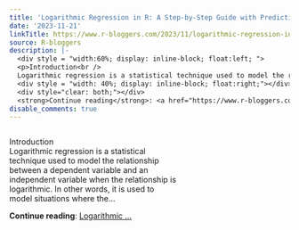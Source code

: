 ```yaml
---
title: 'Logarithmic Regression in R: A Step-by-Step Guide with Prediction Intervals'
date: '2023-11-21'
linkTitle: https://www.r-bloggers.com/2023/11/logarithmic-regression-in-r-a-step-by-step-guide-with-prediction-intervals/
source: R-bloggers
description: |-
  <div style = "width:60%; display: inline-block; float:left; ">
  <p>Introduction<br />
  Logarithmic regression is a statistical technique used to model the relationship between a dependent variable and an independent variable when the relationship is logarithmic. In other words, it is used to model situations where the...</p></div>
  <div style = "width: 40%; display: inline-block; float:right;"></div>
  <div style="clear: both;"></div>
  <strong>Continue reading</strong>: <a href="https://www.r-bloggers.com/2023/11/logarithmic-regression-in-r-a-step-by-step-guide-with-prediction-intervals/">Logarithmic ...
disable_comments: true
---
```

<div style = "width:60%; display: inline-block; float:left; ">
<p>Introduction<br />
Logarithmic regression is a statistical technique used to model the relationship between a dependent variable and an independent variable when the relationship is logarithmic. In other words, it is used to model situations where the...</p></div>
<div style = "width: 40%; display: inline-block; float:right;"></div>
<div style="clear: both;"></div>
<strong>Continue reading</strong>: <a href="https://www.r-bloggers.com/2023/11/logarithmic-regression-in-r-a-step-by-step-guide-with-prediction-intervals/">Logarithmic ...